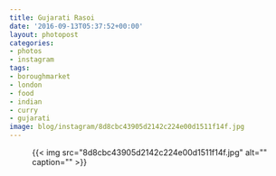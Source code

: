 ```yaml
---
title: Gujarati Rasoi
date: '2016-09-13T05:37:52+00:00'
layout: photopost
categories:
- photos
- instagram
tags:
- boroughmarket
- london
- food
- indian
- curry
- gujarati
image: blog/instagram/8d8cbc43905d2142c224e00d1511f14f.jpg
---
```


<figure class="photo photo--square">
  {{< img src="8d8cbc43905d2142c224e00d1511f14f.jpg" alt="" caption="" >}}

</figure>



